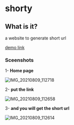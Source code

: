 # shorty

## What is it?

a website to generate short url <br/>

[demo link](https://shorty-u.herokuapp.com/)

### Sceenshots
1- **Home page**

![IMG_20210809_112718](https://user-images.githubusercontent.com/56822500/128688873-22cfafd4-1a8b-4150-abbd-169ce8099f96.jpg)

2- **put the link**

![IMG_20210809_112658](https://user-images.githubusercontent.com/56822500/128689202-06068c55-6c87-4c7b-8c27-68092887a8db.jpg)

3- **and you will get the short url**

![IMG_20210809_112614](https://user-images.githubusercontent.com/56822500/128690238-068537b7-c933-43c5-99c5-015049eb68b0.jpg)
